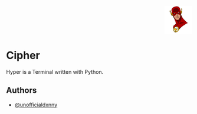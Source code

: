 <p align='right'><img src='https://github.com/unofficialdxnny/hyper/blob/main/logo.png?raw=true' width='75' height='75'></p>

# Cipher 

Hyper is a Terminal written with Python.




## Authors

- [@unofficialdxnny](https://www.github.com/unofficialdxnny)


